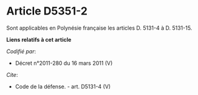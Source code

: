 # Article D5351-2

Sont applicables en Polynésie française les articles D. 5131-4 à D. 5131-15.

**Liens relatifs à cet article**

_Codifié par_:

  - Décret n°2011-280 du 16 mars 2011 (V)

_Cite_:

  - Code de la défense. - art. D5131-4 (V)

